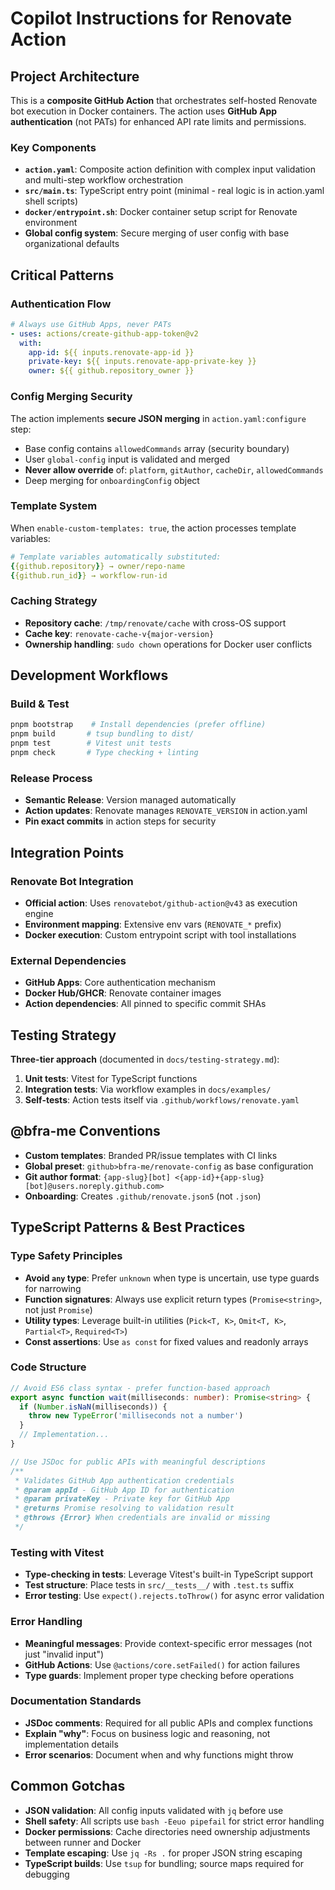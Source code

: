 # Copilot Instructions for Renovate Action

## Project Architecture

This is a **composite GitHub Action** that orchestrates self-hosted Renovate bot execution in Docker containers. The action uses **GitHub App authentication** (not PATs) for enhanced API rate limits and permissions.

### Key Components

- **`action.yaml`**: Composite action definition with complex input validation and multi-step workflow orchestration
- **`src/main.ts`**: TypeScript entry point (minimal - real logic is in action.yaml shell scripts)
- **`docker/entrypoint.sh`**: Docker container setup script for Renovate environment
- **Global config system**: Secure merging of user config with base organizational defaults

## Critical Patterns

### Authentication Flow
```yaml
# Always use GitHub Apps, never PATs
- uses: actions/create-github-app-token@v2
  with:
    app-id: ${{ inputs.renovate-app-id }}
    private-key: ${{ inputs.renovate-app-private-key }}
    owner: ${{ github.repository_owner }}
```

### Config Merging Security
The action implements **secure JSON merging** in `action.yaml:configure` step:
- Base config contains `allowedCommands` array (security boundary)
- User `global-config` input is validated and merged
- **Never allow override** of: `platform`, `gitAuthor`, `cacheDir`, `allowedCommands`
- Deep merging for `onboardingConfig` object

### Template System
When `enable-custom-templates: true`, the action processes template variables:
```yaml
# Template variables automatically substituted:
{{github.repository}} → owner/repo-name
{{github.run_id}} → workflow-run-id
```

### Caching Strategy
- **Repository cache**: `/tmp/renovate/cache` with cross-OS support
- **Cache key**: `renovate-cache-v{major-version}`
- **Ownership handling**: `sudo chown` operations for Docker user conflicts

## Development Workflows

### Build & Test
```bash
pnpm bootstrap    # Install dependencies (prefer offline)
pnpm build       # tsup bundling to dist/
pnpm test        # Vitest unit tests
pnpm check       # Type checking + linting
```

### Release Process
- **Semantic Release**: Version managed automatically
- **Action updates**: Renovate manages `RENOVATE_VERSION` in action.yaml
- **Pin exact commits** in action steps for security

## Integration Points

### Renovate Bot Integration
- **Official action**: Uses `renovatebot/github-action@v43` as execution engine
- **Environment mapping**: Extensive env vars (`RENOVATE_*` prefix)
- **Docker execution**: Custom entrypoint script with tool installations

### External Dependencies
- **GitHub Apps**: Core authentication mechanism
- **Docker Hub/GHCR**: Renovate container images
- **Action dependencies**: All pinned to specific commit SHAs

## Testing Strategy

**Three-tier approach** (documented in `docs/testing-strategy.md`):
1. **Unit tests**: Vitest for TypeScript functions
2. **Integration tests**: Via workflow examples in `docs/examples/`
3. **Self-tests**: Action tests itself via `.github/workflows/renovate.yaml`

## @bfra-me Conventions

- **Custom templates**: Branded PR/issue templates with CI links
- **Global preset**: `github>bfra-me/renovate-config` as base configuration
- **Git author format**: `{app-slug}[bot] <{app-id}+{app-slug}[bot]@users.noreply.github.com>`
- **Onboarding**: Creates `.github/renovate.json5` (not `.json`)

## TypeScript Patterns & Best Practices

### Type Safety Principles
- **Avoid `any` type**: Prefer `unknown` when type is uncertain, use type guards for narrowing
- **Function signatures**: Always use explicit return types (`Promise<string>`, not just `Promise`)
- **Utility types**: Leverage built-in utilities (`Pick<T, K>`, `Omit<T, K>`, `Partial<T>`, `Required<T>`)
- **Const assertions**: Use `as const` for fixed values and readonly arrays

### Code Structure
```typescript
// Avoid ES6 class syntax - prefer function-based approach
export async function wait(milliseconds: number): Promise<string> {
  if (Number.isNaN(milliseconds)) {
    throw new TypeError('milliseconds not a number')
  }
  // Implementation...
}

// Use JSDoc for public APIs with meaningful descriptions
/**
 * Validates GitHub App authentication credentials
 * @param appId - GitHub App ID for authentication
 * @param privateKey - Private key for GitHub App
 * @returns Promise resolving to validation result
 * @throws {Error} When credentials are invalid or missing
 */
```

### Testing with Vitest
- **Type-checking in tests**: Leverage Vitest's built-in TypeScript support
- **Test structure**: Place tests in `src/__tests__/` with `.test.ts` suffix
- **Error testing**: Use `expect().rejects.toThrow()` for async error validation

### Error Handling
- **Meaningful messages**: Provide context-specific error messages (not just "invalid input")
- **GitHub Actions**: Use `@actions/core.setFailed()` for action failures
- **Type guards**: Implement proper type checking before operations

### Documentation Standards
- **JSDoc comments**: Required for all public APIs and complex functions
- **Explain "why"**: Focus on business logic and reasoning, not implementation details
- **Error scenarios**: Document when and why functions might throw

## Common Gotchas

- **JSON validation**: All config inputs validated with `jq` before use
- **Shell safety**: All scripts use `bash -Eeuo pipefail` for strict error handling
- **Docker permissions**: Cache directories need ownership adjustments between runner and Docker
- **Template escaping**: Use `jq -Rs .` for proper JSON string escaping
- **TypeScript builds**: Use `tsup` for bundling; source maps required for debugging
